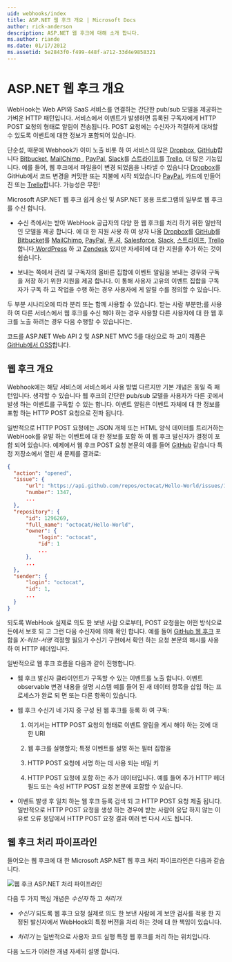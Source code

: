 ```yaml
---
uid: webhooks/index
title: ASP.NET 웹 후크 개요 | Microsoft Docs
author: rick-anderson
description: ASP.NET 웹 후크에 대해 소개 합니다.
ms.author: riande
ms.date: 01/17/2012
ms.assetid: 5e2843f0-f499-448f-a712-33d4e9858321
---
```

# <a name="aspnet-webhooks-overview"></a>ASP.NET 웹 후크 개요

WebHook는 Web API와 SaaS 서비스를 연결하는 간단한 pub/sub 모델을 제공하는 가벼운 HTTP 패턴입니다. 서비스에서 이벤트가 발생하면 등록된 구독자에게 HTTP POST 요청의 형태로 알림이 전송됩니다. POST 요청에는 수신자가 적절하게 대처할 수 있도록 이벤트에 대한 정보가 포함되어 있습니다.

단순성, 때문에 Webhook가 이미 노출 비롯 하 여 서비스의 많은 [Dropbox](http://dropbox.com/), [GitHub](http://www.github.com/)합니다 [Bitbucket](https://bitbucket.org/), [MailChimp ](http://www.mailchimp.com/), [PayPal](http://www.paypal.com/), [Slack](http://www.slack.com)를 [스트라이프](http://www.stripe.com)를 [Trello](http://www.trello.com/), 더 많은 기능입니다. 예를 들어, 웹 후크에서 파일을이 변경 되었음을 나타낼 수 있습니다 [Dropbox](http://dropbox.com/)를 GitHub에서 코드 변경을 커밋한 또는 지불에 시작 되었습니다 [PayPal](http://www.paypal.com/), 카드에 만들어진 또는 [ Trello](http://www.trello.com/)합니다. 가능성은 무한!

Microsoft ASP.NET 웹 후크 쉽게 송신 및 ASP.NET 응용 프로그램의 일부로 웹 후크를 수신 합니다.

* 수신 측에서는 받아 WebHook 공급자의 다양 한 웹 후크를 처리 하기 위한 일반적인 모델을 제공 합니다. 에 대 한 지원 사용 하 여 상자 나올 [Dropbox](http://dropbox.com/)를 [GitHub](http://www.github.com/)를 [Bitbucket](https://bitbucket.org/)를 [MailChimp](http://www.mailchimp.com/), [PayPal](http://www.paypal.com/), [푸 셔](http://www.pusher.com), [Salesforce](http://www.salesforce.com), [Slack](http://www.slack.com), [스트라이프](http://www.stripe.com), [Trello](http://www.trello.com/)합니다[ WordPress](http://www.wordpress.com) 하 고 [Zendesk](https://www.zendesk.com/) 있지만 자세히에 대 한 지원을 추가 하는 것이 쉽습니다.

* 보내는 쪽에서 관리 및 구독자의 올바른 집합에 이벤트 알림을 보내는 경우와 구독을 저장 하기 위한 지원을 제공 합니다. 이 통해 사용자 고유의 이벤트 집합을 구독자가 구독 하 고 작업을 수행 하는 경우 사용자에 게 알릴 수를 정의할 수 있습니다.

두 부분 시나리오에 따라 분리 또는 함께 사용할 수 있습니다. 받는 사람 부분만;를 사용 하 여 다른 서비스에서 웹 후크를 수신 해야 하는 경우 사용할 다른 사용자에 대 한 웹 후크를 노출 하려는 경우 다음 수행할 수 있습니다는.

코드를 ASP.NET Web API 2 및 ASP.NET MVC 5를 대상으로 하 고이 제품은 [GitHub에서 OSS](https://github.com/aspnet/WebHooks)합니다.

## <a name="webhooks-overview"></a>웹 후크 개요

Webhook에는 해당 서비스에 서비스에서 사용 방법 다르지만 기본 개념은 동일 즉 패턴입니다. 생각할 수 있습니다 웹 후크의 간단한 pub/sub 모델을 사용자가 다른 곳에서 발생 하는 이벤트를 구독할 수 있는 합니다. 이벤트 알림은 이벤트 자체에 대 한 정보를 포함 하는 HTTP POST 요청으로 전파 됩니다.

일반적으로 HTTP POST 요청에는 JSON 개체 또는 HTML 양식 데이터를 트리거하는 WebHook를 유발 하는 이벤트에 대 한 정보를 포함 하 여 웹 후크 발신자가 결정이 포함 되어 있습니다. 예제에서 웹 후크 POST 요청 본문의 예를 들어 [GitHub](http://www.github.com/) 같습니다 특정 저장소에서 열린 새 문제를 결과로:

```json
{
  "action": "opened",
  "issue": {
      "url": "https://api.github.com/repos/octocat/Hello-World/issues/1347",
      "number": 1347,
      ...
  },
  "repository": {
      "id": 1296269,
      "full_name": "octocat/Hello-World",
      "owner": {
          "login": "octocat",
          "id": 1
          ...
      },
      ...
  },
  "sender": {
      "login": "octocat",
      "id": 1,
      ...
  }
}
```

되도록 WebHook 실제로 의도 한 보낸 사람 으로부터, POST 요청을는 어떤 방식으로든에서 보호 되 고 그런 다음 수신자에 의해 확인 합니다. 예를 들어 [GitHub 웹 후크](https://developer.github.com/webhooks/) 포함을 *X-허브-서명* 걱정할 필요가 수신기 구현에서 확인 하는 요청 본문의 해시를 사용 하 여 HTTP 헤더입니다.

일반적으로 웹 후크 흐름을 다음과 같이 진행합니다.

* 웹 후크 발신자 클라이언트가 구독할 수 있는 이벤트를 노출 합니다. 이벤트 observable 변경 내용을 설명 시스템 예를 들어 된 새 데이터 항목을 삽입 하는 프로세스가 완료 되 면 또는 다른 항목이 있습니다.

* 웹 후크 수신기 네 가지 중 구성 된 웹 후크를 등록 하 여 구독:

     1. 여기서는 HTTP POST 요청의 형태로 이벤트 알림을 게시 해야 하는 것에 대 한 URI

     2. 웹 후크를 실행할지; 특정 이벤트를 설명 하는 필터 집합을

     3. HTTP POST 요청에 서명 하는 데 사용 되는 비밀 키

     4. HTTP POST 요청에 포함 하는 추가 데이터입니다. 예를 들어 추가 HTTP 헤더 필드 또는 속성 HTTP POST 요청 본문에 포함할 수 있습니다.

* 이벤트 발생 후 일치 하는 웹 후크 등록 검색 되 고 HTTP POST 요청 제출 됩니다. 일반적으로 HTTP POST 요청을 생성 하는 경우에 받는 사람이 응답 하지 않는 이유로 오류 응답에서 HTTP POST 요청 결과 여러 번 다시 시도 됩니다.

## <a name="webhooks-processing-pipeline"></a>웹 후크 처리 파이프라인

들어오는 웹 후크에 대 한 Microsoft ASP.NET 웹 후크 처리 파이프라인은 다음과 같습니다.

![웹 후크 ASP.NET 처리 파이프라인](_static/WebHookReceivers.png)

다음 두 가지 핵심 개념은 *수신자* 하 고 *처리기*:

* *수신기* 되도록 웹 후크 요청 실제로 의도 한 보낸 사람에 게 보안 검사를 적용 한 지정된 발신자에서 WebHook의 특정 버전을 처리 하는 것에 대 한 책임이 있습니다.

* *처리기* 는 일반적으로 사용자 코드 실행 특정 웹 후크를 처리 하는 위치입니다.

다음 노드가 이러한 개념 자세히 설명 합니다.
